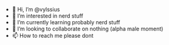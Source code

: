 - 👋 Hi, I’m @vylssius
- 👀 I’m interested in nerd stuff
- 🌱 I’m currently learning probably nerd stuff
- 💞️ I’m looking to collaborate on nothing (alpha male moment)
- 📫 How to reach me please dont

<!---
vylssius/vylssius is a ✨ special ✨ repository because its `README.md` (this file) appears on your GitHub profile.
You can click the Preview link to take a look at your changes.
--->
